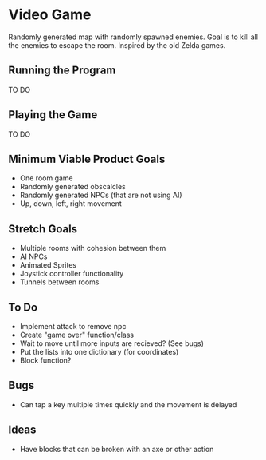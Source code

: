# Video Game
Randomly generated map with randomly spawned enemies. Goal is to kill all the enemies to escape the room.
Inspired by the old Zelda games.

## Running the Program
TO DO

## Playing the Game
TO DO

## Minimum Viable Product Goals
* One room game
* Randomly generated obscalcles
* Randomly generated NPCs (that are not using AI)
* Up, down, left, right movement

## Stretch Goals
* Multiple rooms with cohesion between them
* AI NPCs
* Animated Sprites
* Joystick controller functionality
* Tunnels between rooms

## To Do
* Implement attack to remove npc
* Create "game over" function/class
* Wait to move until more inputs are recieved? (See bugs)
* Put the lists into one dictionary (for coordinates)
* Block function?

## Bugs
* Can tap a key multiple times quickly and the movement is delayed

## Ideas
* Have blocks that can be broken with an axe or other action
